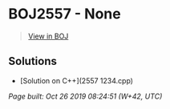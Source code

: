 # BOJ2557 - None

> [View in BOJ](https://www.acmicpc.net/problem/2557)

## Solutions
- [Solution on C++](2557 1234.cpp)


_Page built: Oct 26 2019 08:24:51 (W+42, UTC)_
